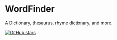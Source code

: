 # WordFinder
A Dictionary, thesaurus, rhyme dictionary, and more.

[![GitHub stars](https://img.shields.io/github/stars/calebeby/WordFinder.svg?style=social&label=Star&maxAge=2592000)](https://github.com/calebeby/WordFinder/)

